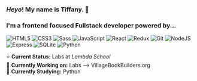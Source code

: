 ### *Heyo*! My name is **Tiffany**. :wave:

### I'm a frontend focused Fullstack developer powered by... <br />
![HTML5](https://img.shields.io/badge/-HTML5-000000?style=flat&logo=html5)
![CSS3](https://img.shields.io/badge/-CSS3-000000?style=flat&logo=css3)
![Sass](https://img.shields.io/badge/-Sass-000000?style=flat&logo=sass)
![JavaScript](https://img.shields.io/badge/-JavaScript-000000?style=flat&logo=javascript)
![React](https://img.shields.io/badge/-React-000000?style=flat&logo=react)
![Redux](https://img.shields.io/badge/-Redux-000000?style=flat&logo=redux)
![Git](https://img.shields.io/badge/-Git-000000?style=flat&logo=git)
![NodeJS](https://img.shields.io/badge/-NodeJS-000000?style=flat&logo=nodejs)
![Express](https://img.shields.io/badge/-Express-000000?style=flat&logo=express)
![SQLite](https://img.shields.io/badge/-SQLite-000000?style=flat&logo=sqlite)
![Python](https://img.shields.io/badge/-Python-000000?style=flat&logo=python)

⭐️ **Current Status:** Labs at *Lambda School* <br/>
🌱 **Currently Working on:** Labs --> VillageBookBuilders.org <br/>
:muscle: **Currently Studying:** Python
